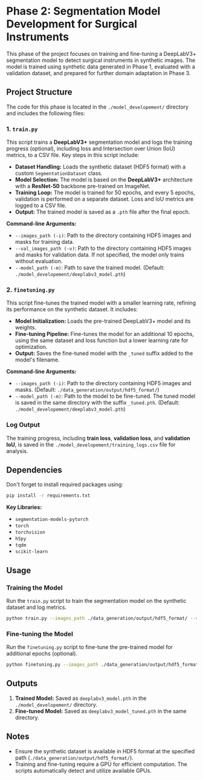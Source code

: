# Phase 2: Segmentation Model Development for Surgical Instruments

This phase of the project focuses on training and fine-tuning a DeepLabV3+ segmentation model to detect surgical instruments in synthetic images. The model is trained using synthetic data generated in Phase 1, evaluated with a validation dataset, and prepared for further domain adaptation in Phase 3.

## Project Structure

The code for this phase is located in the `./model_developement/` directory and includes the following files:

### 1. `train.py`
This script trains a **DeepLabV3+** segmentation model and logs the training progress (optional), including loss and Intersection over Union (IoU) metrics, to a CSV file. Key steps in this script include:
- **Dataset Handling:** Loads the synthetic dataset (HDF5 format) with a custom `SegmentationDataset` class.
- **Model Selection:** The model is based on the **DeepLabV3+** architecture with a **ResNet-50** backbone pre-trained on ImageNet.
- **Training Loop:** The model is trained for 50 epochs, and every 5 epochs, validation is performed on a separate dataset. Loss and IoU metrics are logged to a CSV file.
- **Output:** The trained model is saved as a `.pth` file after the final epoch.

**Command-line Arguments:**
- `--images_path (-i)`: Path to the directory containing HDF5 images and masks for training data.
- `--val_images_path (-v)`: Path to the directory containing HDF5 images and masks for validation data. If not specified, the model only trains without evaluation.
- `--model_path (-m)`: Path to save the trained model. (Default: `./model_developement/deeplabv3_model.pth`)

### 2. `finetuning.py`
This script fine-tunes the trained model with a smaller learning rate, refining its performance on the synthetic dataset. It includes:

- **Model Initialization:** Loads the pre-trained DeepLabV3+ model and its weights.
- **Fine-tuning Pipeline:** Fine-tunes the model for an additional 10 epochs, using the same dataset and loss function but a lower learning rate for optimization.
- **Output:** Saves the fine-tuned model with the `_tuned` suffix added to the model's filename.

**Command-line Arguments:**
- `--images_path (-i)`: Path to the directory containing HDF5 images and masks. (Default: `./data_generation/output/hdf5_format/`)
- `--model_path (-m)`: Path to the model to be fine-tuned. The tuned model is saved in the same directory with the suffix `_tuned.pth`. (Default: `./model_developement/deeplabv3_model.pth`)

### Log Output
The training progress, including **train loss**, **validation loss**, and **validation IoU**, is saved in the `./model_developement/training_logs.csv` file for analysis.

## Dependencies
Don't forget to install required packages using:
   ```bash
   pip install -r requirements.txt
   ```

**Key Libraries:**
- `segmentation-models-pytorch`
- `torch`
- `torchvision`
- `h5py`
- `tqdm`
- `scikit-learn`

## Usage

### Training the Model
Run the `train.py` script to train the segmentation model on the synthetic dataset and log metrics.

```bash
python train.py --images_path ./data_generation/output/hdf5_format/ --val_images_path ./data_generation/output_val/hdf5_format/ --model_path ./model_developement/deeplabv3_model.pth
```

### Fine-tuning the Model
Run the `finetuning.py` script to fine-tune the pre-trained model for additional epochs (optional).

```bash
python finetuning.py --images_path ./data_generation/output/hdf5_format/ --model_path ./model_developement/deeplabv3_model.pth
```

## Outputs

1. **Trained Model:** Saved as `deeplabv3_model.pth` in the `./model_developement/` directory.
2. **Fine-tuned Model:** Saved as `deeplabv3_model_tuned.pth` in the same directory.

## Notes

- Ensure the synthetic dataset is available in HDF5 format at the specified path (`./data_generation/output/hdf5_format/`).
- Training and fine-tuning require a GPU for efficient computation. The scripts automatically detect and utilize available GPUs.
